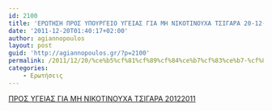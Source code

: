 ```yaml
---
id: 2100
title: 'ΕΡΩΤΗΣΗ ΠΡΟΣ ΥΠΟΥΡΓΕΙΟ ΥΓΕΙΑΣ ΓΙΑ ΜΗ ΝΙΚΟΤΙΝΟΥΧΑ ΤΣΙΓΑΡΑ 20-12-2011'
date: '2011-12-20T01:40:17+02:00'
author: agiannopoulos
layout: post
guid: 'http://agiannopoulos.gr/?p=2100'
permalink: /2011/12/20/%ce%b5%cf%81%cf%89%cf%84%ce%b7%cf%83%ce%b7-%cf%80%cf%81%ce%bf%cf%83-%cf%85%cf%80%ce%bf%cf%85%cf%81%ce%b3%ce%b5%ce%b9%ce%bf-%cf%85%ce%b3%ce%b5%ce%b9%ce%b1%cf%83-%ce%b3%ce%b9%ce%b1-%ce%bc%ce%b7-%ce%bd/
categories:
    - Ερωτήσεις
---
```


[ΠΡΟΣ ΥΓΕΙΑΣ ΓΙΑ ΜΗ ΝΙΚΟΤΙΝΟΥΧΑ ΤΣΙΓΑΡΑ 20122011](/wp-content/uploads/2012/04/cf80cf81cebfcf83-cf85ceb3ceb5ceb9ceb1cf83-ceb3ceb9ceb1-cebcceb7-cebdceb9cebacebfcf84ceb9cebdcebfcf85cf87ceb1-cf84cf83ceb9ceb3ceb1cf81.doc)